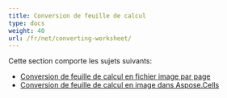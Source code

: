 ```yaml
---
title: Conversion de feuille de calcul
type: docs
weight: 40
url: /fr/net/converting-worksheet/
---
```


Cette section comporte les sujets suivants:

- [Conversion de feuille de calcul en fichier image par page](/cells/fr/net/converting-worksheet-to-image-file-by-page/)
- [Conversion de feuille de calcul en image dans Aspose.Cells](/cells/fr/net/converting-worksheet-to-image-in-aspose-cells/)
